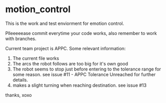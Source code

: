 # motion_control
This is the work and test enviorment for emotion control.

Plleeeeease commit everytime your code works, also remember to work with branches.

Current team project is APPC. Some relevant information:

1) The current file works
2) The arcs the robot follows are too big for it's own good
3) The robot seems to stop just before entering to the tolerance range for some reason. see issue #11 - APPC Tolerance Unreached for further details.
4) makes a slight turning when reaching destination. see issue #13

thanks, xoxo 
